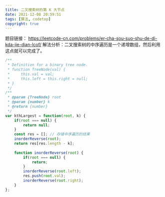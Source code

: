 ```yaml
---
title: 二叉搜索树的第 K 大节点
date: 2021-12-08 20:59:51
tags: [算法, codetop]
copyright: true
---
```

题目链接：
https://leetcode-cn.com/problems/er-cha-sou-suo-shu-de-di-kda-jie-dian-lcof/
解法分析：二叉搜索树的中序遍历是一个递增数组，然后利用这点就可以完成了。

```js
/**
 * Definition for a binary tree node.
 * function TreeNode(val) {
 *     this.val = val;
 *     this.left = this.right = null;
 * }
 */
/**
 * @param {TreeNode} root
 * @param {number} k
 * @return {number}
 */
var kthLargest = function(root, k) {
    if(root === null) {
        return null;
    }
    const res = []; // 存储中序遍历的结果
    inorderReverse(root);
    return res[res.length - k];
    
    function inorderReverse(root) {
        if(root === null) {
            return;
        }
        inorderReverse(root.left);
        res.push(root.val);
        inorderReverse(root.right);
    }
};
```